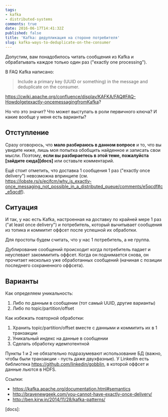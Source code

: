 ```yaml
---
tags:
- kafka
- distributed-systems
comments: true
date: 2016-06-17T14:41:32Z
published: false
title: 'Kafka: дедупликация на стороне потребителя'
slug: kafka-ways-to-deduplicate-on-the-consumer
---
```


Допустим, вам понадобилось читать сообщения из Kafka и обрабатывать каждое
только один раз ("exactly one processing").

В FAQ Kafka написано:

> Include a primary key (UUID or something) in the message and deduplicate on the consumer.

https://cwiki.apache.org/confluence/display/KAFKA/FAQ#FAQ-HowdoIgetexactly-oncemessagingfromKafka?

Но что это значит? Что может выступать в роли первичного ключа? И какие вообще
у меня есть варианты?

<!--more-->

## Отступление

Сразу оговорюсь, что **мало разбираюсь в данном вопросе** и то, что вы увидите
ниже, лишь моя попытка обобщить найденное и записать свои мысли. Поэтому,
**если вы разбираетесь в этой теме, пожалуйста [зайдите сюда][docs]** или оставьте
комментарий.

Ещё стоит отметить, что доставка 1 сообщения 1 раз ("exactly once delivery")
невозможна впринципе (см.
https://lobste.rs/s/ecjfcm/why_is_exactly-once_messaging_not_possible_in_a_distributed_queue/comments/e5qcdf#c_e5qcdf).

## Ситуация

И так, у нас есть Kafka, настроенная на доставку по крайней мере 1 раз ("at
least once delivery") и потребитель, который вычитывает сообщения из топика и
коммитит оффсет после успешной их обработки.

Для простоты будем считать, что у нас 1 потребитель, а не группа.

Дублирование сообщений происходит когда потребитель падает и неуспевает
закоммитить оффсет. Когда он поднимается снова, он прочитает несколько уже
обработанных сообщений (начиная с позиции последнего сохраненного оффсета).

## Варианты

Как определяем уникальность:

1. Либо по данным в сообщении (тот самый UUID, другие варианты)
2. Либо по topic/partition/offset

Как избежать повторной обработки:

1. Хранить topic/partition/offset вместе с данными и коммитить их в 1 транзакции
2. Уникальный индекс на данные в сообщении
3. Сделать обработку идемпотентной

Пункты 1 и 2 не обязательно подразумевают использование БД (важно, чтобы были
транзакции - пусть даже двухфазные). У LinkedIn есть библиотека
https://github.com/linkedin/gobblin, в которой оффсет и данные льются в HDFS.

Ссылки:

- https://kafka.apache.org/documentation.html#semantics
- http://bravenewgeek.com/you-cannot-have-exactly-once-delivery/
- http://ben.kirw.in/2014/11/28/kafka-patterns/

[docs]:
